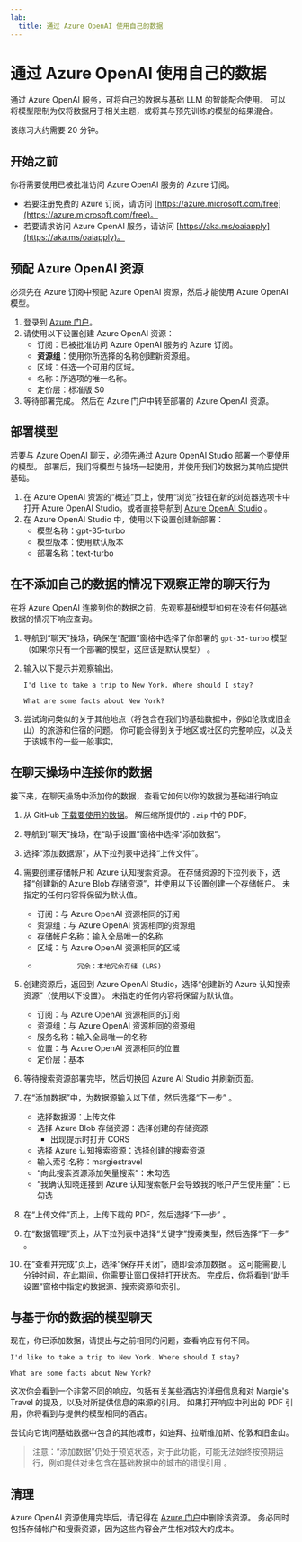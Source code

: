 ```yaml
---
lab:
  title: 通过 Azure OpenAI 使用自己的数据
---
```


# 通过 Azure OpenAI 使用自己的数据

通过 Azure OpenAI 服务，可将自己的数据与基础 LLM 的智能配合使用。 可以将模型限制为仅将数据用于相关主题，或将其与预先训练的模型的结果混合。

该练习大约需要 20 分钟。

## 开始之前

你将需要使用已被批准访问 Azure OpenAI 服务的 Azure 订阅。 

- 若要注册免费的 Azure 订阅，请访问 [https://azure.microsoft.com/free](https://azure.microsoft.com/free)。
- 若要请求访问 Azure OpenAI 服务，请访问 [https://aka.ms/oaiapply](https://aka.ms/oaiapply)。

## 预配 Azure OpenAI 资源

必须先在 Azure 订阅中预配 Azure OpenAI 资源，然后才能使用 Azure OpenAI 模型。

1. 登录到 [Azure 门户](https://portal.azure.com?azure-portal=true)。
2. 请使用以下设置创建 Azure OpenAI 资源：
    - 订阅：已被批准访问 Azure OpenAI 服务的 Azure 订阅。
    - **资源组**：使用你所选择的名称创建新资源组。
    - 区域：任选一个可用的区域。
    - 名称：所选项的唯一名称。
    - 定价层：标准版 S0
3. 等待部署完成。 然后在 Azure 门户中转至部署的 Azure OpenAI 资源。

## 部署模型

若要与 Azure OpenAI 聊天，必须先通过 Azure OpenAI Studio 部署一个要使用的模型。 部署后，我们将模型与操场一起使用，并使用我们的数据为其响应提供基础。

1. 在 Azure OpenAI 资源的“概述”页上，使用“浏览”按钮在新的浏览器选项卡中打开 Azure OpenAI Studio。或者直接导航到 [Azure OpenAI Studio](https://oai.azure.com/?azure-portal=true) 。
2. 在 Azure OpenAI Studio 中，使用以下设置创建新部署：
    - 模型名称：gpt-35-turbo
    - 模型版本：使用默认版本
    - 部署名称：text-turbo

## 在不添加自己的数据的情况下观察正常的聊天行为

在将 Azure OpenAI 连接到你的数据之前，先观察基础模型如何在没有任何基础数据的情况下响应查询。

1. 导航到“聊天”操场，确保在“配置”窗格中选择了你部署的 `gpt-35-turbo` 模型（如果你只有一个部署的模型，这应该是默认模型） 。
1. 输入以下提示并观察输出。

    ```code
    I'd like to take a trip to New York. Where should I stay?
    ```

    ```code
    What are some facts about New York?
    ```

1. 尝试询问类似的关于其他地点（将包含在我们的基础数据中，例如伦敦或旧金山）的旅游和住宿的问题。 你可能会得到关于地区或社区的完整响应，以及关于该城市的一些一般事实。

## 在聊天操场中连接你的数据

接下来，在聊天操场中添加你的数据，查看它如何以你的数据为基础进行响应

1. 从 GitHub [下载要使用的数据](https://aka.ms/own-data-brochures)。 解压缩所提供的 `.zip` 中的 PDF。
1. 导航到“聊天”操场，在“助手设置”窗格中选择“添加数据”。
1. 选择“添加数据源”，从下拉列表中选择“上传文件”。
1. 需要创建存储帐户和 Azure 认知搜索资源。 在存储资源的下拉列表下，选择“创建新的 Azure Blob 存储资源”，并使用以下设置创建一个存储帐户。 未指定的任何内容将保留为默认值。

    - 订阅：与 Azure OpenAI 资源相同的订阅
    - 资源组：与 Azure OpenAI 资源相同的资源组
    - 存储帐户名称：输入全局唯一的名称
    - 区域：与 Azure OpenAI 资源相同的区域
    -               冗余：本地冗余存储 (LRS)

1. 创建资源后，返回到 Azure OpenAI Studio，选择“创建新的 Azure 认知搜索资源”（使用以下设置）。 未指定的任何内容将保留为默认值。

    - 订阅：与 Azure OpenAI 资源相同的订阅
    - 资源组：与 Azure OpenAI 资源相同的资源组
    - 服务名称：输入全局唯一的名称
    - 位置：与 Azure OpenAI 资源相同的位置
    - 定价层：基本

1. 等待搜索资源部署完毕，然后切换回 Azure AI Studio 并刷新页面。
1. 在“添加数据”中，为数据源输入以下值，然后选择“下一步” 。

    - 选择数据源：上传文件
    - 选择 Azure Blob 存储资源：选择创建的存储资源
        - 出现提示时打开 CORS
    - 选择 Azure 认知搜索资源：选择创建的搜索资源
    - 输入索引名称：margiestravel
    - “向此搜索资源添加矢量搜索”：未勾选
    - “我确认知晓连接到 Azure 认知搜索帐户会导致我的帐户产生使用量”：已勾选

1. 在“上传文件”页上，上传下载的 PDF，然后选择“下一步” 。
1. 在“数据管理”页上，从下拉列表中选择“关键字”搜索类型，然后选择“下一步”  。
1. 在“查看并完成”页上，选择“保存并关闭”，随即会添加数据 。 这可能需要几分钟时间，在此期间，你需要让窗口保持打开状态。 完成后，你将看到“助手设置”窗格中指定的数据源、搜索资源和索引。

## 与基于你的数据的模型聊天

现在，你已添加数据，请提出与之前相同的问题，查看响应有何不同。

```code
I'd like to take a trip to New York. Where should I stay?
```

```code
What are some facts about New York?
```

这次你会看到一个非常不同的响应，包括有关某些酒店的详细信息和对 Margie's Travel 的提及，以及对所提供信息的来源的引用。 如果打开响应中列出的 PDF 引用，你将看到与提供的模型相同的酒店。

尝试向它询问基础数据中包含的其他城市，如迪拜、拉斯维加斯、伦敦和旧金山。

> 注意：“添加数据”仍处于预览状态，对于此功能，可能无法始终按预期运行，例如提供对未包含在基础数据中的城市的错误引用 。

## 清理

Azure OpenAI 资源使用完毕后，请记得在 [Azure 门户](https://portal.azure.com/?azure-portal=true)中删除该资源。 务必同时包括存储帐户和搜索资源，因为这些内容会产生相对较大的成本。
